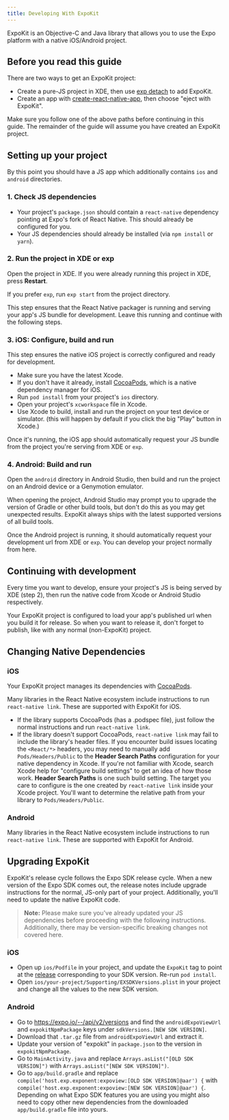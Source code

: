 ```yaml
---
title: Developing With ExpoKit
---
```


ExpoKit is an Objective-C and Java library that allows you to use the Expo platform with a
native iOS/Android project.

## Before you read this guide

There are two ways to get an ExpoKit project:

- Create a pure-JS project in XDE, then use [exp detach](detach.html) to add ExpoKit.
- Create an app with [create-react-native-app](https://github.com/react-community/create-react-native-app), then choose "eject with ExpoKit".

Make sure you follow one of the above paths before continuing in this guide. The remainder of the guide will assume you have created an ExpoKit project.

## Setting up your project

By this point you should have a JS app which additionally contains `ios` and `android` directories.

### 1. Check JS dependencies

- Your project's `package.json` should contain a `react-native` dependency pointing at Expo's fork of React Native. This should already be configured for you.
- Your JS dependencies should already be installed (via `npm install` or `yarn`).

### 2. Run the project in XDE or exp

Open the project in XDE. If you were already running this project in XDE, press **Restart**.

If you prefer `exp`, run `exp start` from the project directory.

This step ensures that the React Native packager is running and serving your app's JS bundle for development. Leave this running and continue with the following steps.

### 3. iOS: Configure, build and run

This step ensures the native iOS project is correctly configured and ready for development.

- Make sure you have the latest Xcode.
- If you don't have it already, install [CocoaPods](https://cocoapods.org), which is a native dependency manager for iOS.
- Run `pod install` from your project's `ios` directory.
- Open your project's `xcworkspace` file in Xcode.
- Use Xcode to build, install and run the project on your test device or simulator. (this will happen by default if you click the big "Play" button in Xcode.)

Once it's running, the iOS app should automatically request your JS bundle from the project you're serving from XDE or `exp`.

### 4. Android: Build and run

Open the `android` directory in Android Studio, then build and run the project on an Android device
or a Genymotion emulator.

When opening the project, Android Studio may prompt you to upgrade the version of Gradle or other build tools, but don't do this as you may get unexpected results. ExpoKit always ships with the latest supported versions of all build tools.

Once the Android project is running, it should automatically request your development url from XDE
or `exp`. You can develop your project normally from here.

## Continuing with development

Every time you want to develop, ensure your project's JS is being served by XDE (step 2), then run the native code from Xcode or Android Studio respectively.

Your ExpoKit project is configured to load your app's published url when you build it for release. So when you want to release it, don't forget to publish, like with any normal (non-ExpoKit) project.

## Changing Native Dependencies

### iOS

Your ExpoKit project manages its dependencies with [CocoaPods](https://cocoapods.org).

Many libraries in the React Native ecosystem include instructions to run `react-native link`. These are supported with ExpoKit for iOS.

- If the library supports CocoaPods (has a .podspec file), just follow the normal instructions and run `react-native link`.
- If the library doesn't support CocoaPods, `react-native link` may fail to include the library's header files. If you encounter build issues locating the `<React/*>` headers, you may need to manually add `Pods/Headers/Public` to the **Header Search Paths** configuration for your native dependency in Xcode. If you're not familiar with Xcode, search Xcode help for "configure build settings" to get an idea of how those work. **Header Search Paths** is one such build setting. The target you care to configure is the one created by `react-native link` inside your Xcode project. You'll want to determine the relative path from your library to `Pods/Headers/Public`.

### Android

Many libraries in the React Native ecosystem include instructions to run `react-native link`. These are supported with ExpoKit for Android.

## Upgrading ExpoKit

ExpoKit's release cycle follows the Expo SDK release cycle. When a new version of the Expo SDK comes out, the release notes include upgrade instructions for the normal, JS-only part of your project. Additionally, you'll need to update the native ExpoKit code.

> **Note:** Please make sure you've already updated your JS dependencies before proceeding with the following instructions. Additionally, there may be version-specific breaking changes not covered here.

### iOS

- Open up `ios/Podfile` in your project, and update the `ExpoKit` tag to point at the [release](https://github.com/expo/expo/releases) corresponding to your SDK version. Re-run `pod install`.
- Open `ios/your-project/Supporting/EXSDKVersions.plist` in your project and change all the values to the new SDK version.

### Android

- Go to https://expo.io/--/api/v2/versions and find the `androidExpoViewUrl` and `expokitNpmPackage` keys under `sdkVersions.[NEW SDK VERSION]`.
- Download that `.tar.gz` file from `androidExpoViewUrl` and extract it.
- Update your version of "expokit" in `package.json` to the version in `expokitNpmPackage`.
- Go to `MainActivity.java` and replace `Arrays.asList("[OLD SDK VERSION]")` with `Arrays.asList("[NEW SDK VERSION]")`.
- Go to `app/build.gradle` and replace `compile('host.exp.exponent:expoview:[OLD SDK VERSION]@aar') {` with `compile('host.exp.exponent:expoview:[NEW SDK VERSION]@aar') {`. Depending on what Expo SDK features you are using you might also need to copy other new dependencies from the downloaded `app/build.gradle` file into yours.

